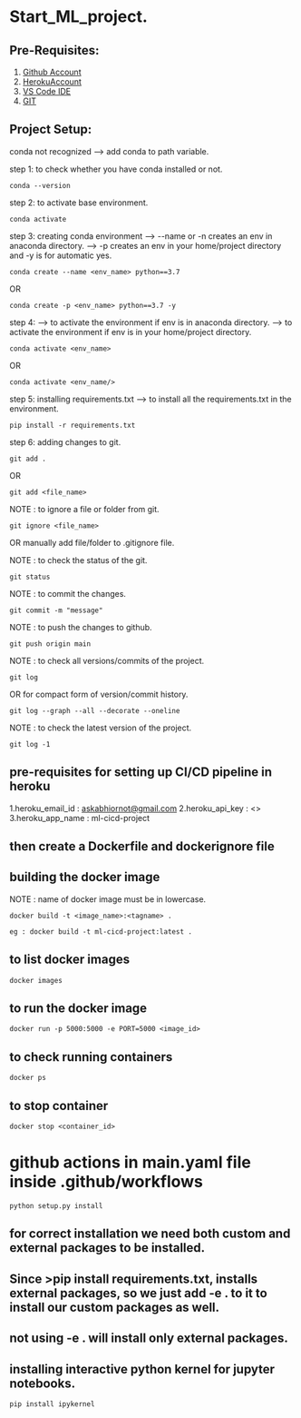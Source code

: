 # Start_ML_project.
## Pre-Requisites:

1. [Github Account](https://github.com/M-Oblue/ML_project)
2. [HerokuAccount](https://dashboard.heroku.com/apps)
3. [VS Code IDE](https://code.visualstudio.com/Download)
4. [GIT](https://git-scm.com/downloads)

## Project Setup:

conda not recognized --> add conda to path variable.

step 1: to check whether you have conda installed or not.
```
conda --version
```
step 2: to activate base environment.
```
conda activate
```
step 3: creating conda environment
--> --name or -n creates an env in anaconda directory.
--> -p creates an env in your home/project directory and -y is for automatic yes.
```
conda create --name <env_name> python==3.7
```
OR
```
conda create -p <env_name> python==3.7 -y
```
step 4:
--> to activate the environment if env is in anaconda directory.
--> to activate the environment if env is in your home/project directory.
```
conda activate <env_name> 
```
OR
```
conda activate <env_name/> 
```
step 5: installing requirements.txt
--> to install all the requirements.txt in the environment.
```
pip install -r requirements.txt 
```
step 6: adding changes to git.
```
git add .
```
OR
```
git add <file_name>
```
NOTE : to ignore a file or folder from git.
```
git ignore <file_name>
```
OR manually add file/folder to .gitignore file.

NOTE : to check the status of the git.
```
git status
```
NOTE : to commit the changes.
```
git commit -m "message"
```
NOTE : to push the changes to github.
```
git push origin main
```
NOTE : to check all versions/commits of the project.
```
git log
```
OR for compact form of version/commit history.
```
git log --graph --all --decorate --oneline
```
NOTE : to check the latest version of the project.
```
git log -1
```
## pre-requisites for setting up CI/CD pipeline in heroku

1.heroku_email_id : askabhiornot@gmail.com
2.heroku_api_key : <>
3.heroku_app_name : ml-cicd-project

## then create a Dockerfile and dockerignore file

## building the docker image
NOTE : name of docker image must be in lowercase.
```
docker build -t <image_name>:<tagname> .
```
```
eg : docker build -t ml-cicd-project:latest .
```
## to list docker images
```
docker images
```
## to run the docker image
```
docker run -p 5000:5000 -e PORT=5000 <image_id>
```
## to check running containers
```
docker ps 
```
## to stop container
```
docker stop <container_id>
```
# github actions in main.yaml file inside .github/workflows

```
python setup.py install
```
## for correct installation we need both custom and external packages to be installed.
## Since >pip install requirements.txt, installs external packages, so we just add -e . to it to install our custom packages as well.
## not using -e . will install only external packages.

## installing interactive python kernel for jupyter notebooks.
```
pip install ipykernel
```
